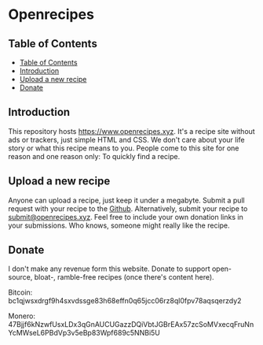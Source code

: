 # Openrecipes

## Table of Contents
- [Table of Contents](#table-of-Contents)
- [Introduction](#introduction)
- [Upload a new recipe](#upload-a-new-recipe)
- [Donate](#donate)

## Introduction
This repository hosts https://www.openrecipes.xyz. It's a recipe site without ads or trackers, just simple HTML and CSS. We don't care about your life story or what this recipe means to you. People come to this site for one reason and one reason only: To quickly find a recipe. 

## Upload a new recipe
Anyone can upload a recipe, just keep it under a megabyte. Submit a pull request with your recipe to the <a href="https://github.com/Jyldn/openrecipes">Github</a>.
Alternatively, submit your recipe to <a href="mailto:submit@openrecipes.xyz">submit@openrecipes.xyz</a>.
Feel free to include your own donation links in your submissions. Who knows, someone might really like the recipe.

## Donate
I don't make any revenue form this website. Donate to support open-source, bloat-, ramble-free recipes (once there's content here).

Bitcoin: bc1qjwsxdrgf9h4sxvdssge83h68effn0q65jcc06rz8ql0fpv78aqsqerzdy2

Monero: 47Bjjf6kNzwfUsxLDx3qGnAUCUGazzDQiVbtJGBrEAx57zcSoMVxecqFruNnYcMWseL6PBdVp3v5eBp83Wpf689c5NNBi5U

